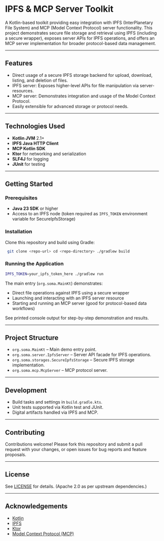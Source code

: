 # IPFS & MCP Server Toolkit

A Kotlin-based toolkit providing easy integration with IPFS (InterPlanetary File System) and MCP (Model Context Protocol) server functionality. This project demonstrates secure file storage and retrieval using IPFS (including a secure wrapper), exposes server APIs for IPFS operations, and offers an MCP server implementation for broader protocol-based data management.

---

## Features

- Direct usage of a secure IPFS storage backend for upload, download, listing, and deletion of files.
- IPFS server: Exposes higher-level APIs for file manipulation via server-resources.
- MCP server: Demonstrates integration and usage of the Model Context Protocol.
- Easily extensible for advanced storage or protocol needs.

---

## Technologies Used

- **Kotlin JVM** 2.1+
- **IPFS Java HTTP Client**
- **MCP Kotlin SDK**
- **Ktor** for networking and serialization
- **SLF4J** for logging
- **JUnit** for testing

---

## Getting Started

### Prerequisites

- **Java 23 SDK** or higher
- Access to an IPFS node (token required as `IPFS_TOKEN` environment variable for SecureIpfsStorage)

### Installation

Clone this repository and build using Gradle:

```bash
 git clone <repo-url> cd <repo-directory> ./gradlew build
```

### Running the Application
```bash
IPFS_TOKEN=your_ipfs_token_here ./gradlew run
```


The main entry (`org.soma.MainKt`) demonstrates:

- Direct file operations against IPFS using a secure wrapper
- Launching and interacting with an IPFS server resource
- Starting and running an MCP server (good for protocol-based data workflows)

See printed console output for step-by-step demonstration and results.

---

## Project Structure

- `org.soma.MainKt` – Main demo entry point.
- `org.soma.server.IpfsServer` – Server API facade for IPFS operations.
- `org.soma.storages.SecureIpfsStorage` – Secure IPFS storage implementation.
- `org.soma.mcp.McpServer` – MCP protocol server.

---

## Development

- Build tasks and settings in `build.gradle.kts`.
- Unit tests supported via Kotlin test and JUnit.
- Digital artifacts handled via IPFS and MCP.

---

## Contributing

Contributions welcome! Please fork this repository and submit a pull request with your changes, or open issues for bug reports and feature proposals.

---

## License

See [LICENSE](license/LICENSE.txt) for details. (Apache 2.0 as per upstream dependencies.)

---

## Acknowledgements

- [Kotlin](https://kotlinlang.org/)
- [IPFS](https://ipfs.io/)
- [Ktor](https://ktor.io/)
- [Model Context Protocol (MCP)](https://github.com/modelcontext)

